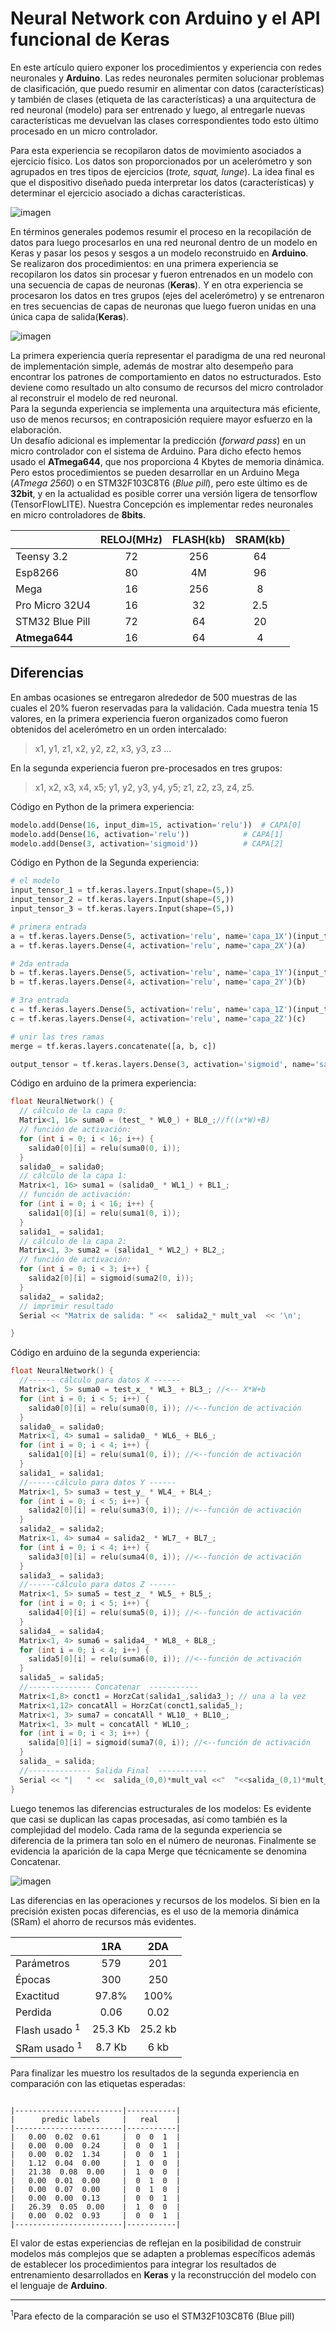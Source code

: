 # Neural Network con Arduino y el API  funcional de Keras  
En este artículo quiero exponer los procedimientos y experiencia con redes neuronales y __Arduino__. Las redes neuronales permiten solucionar problemas de clasificación, que puedo resumir en alimentar con datos (características) y también de clases (etiqueta de las características) a una arquitectura de red neuronal (modelo) para ser entrenado y  luego, al entregarle nuevas características me devuelvan las clases correspondientes todo esto último procesado en un micro controlador.   

Para esta experiencia se recopilaron datos de movimiento asociados a ejercicio físico. Los datos son proporcionados por un acelerómetro  y son agrupados en tres tipos de ejercicios (*trote, squat, lunge*). La idea final es que el dispositivo diseñado pueda interpretar los datos (características) y determinar el ejercicio asociado a dichas características.  

![imagen](image1.PNG)  

En términos generales podemos resumir el proceso en la recopilación de datos  para luego procesarlos en una red neuronal dentro de un modelo en Keras y pasar los pesos y sesgos a un modelo reconstruido en __Arduino__.  
Se realizaron dos procedimientos: en una primera experiencia se recopilaron los datos sin procesar y fueron entrenados en un modelo con una secuencia de capas de neuronas (__Keras__). Y en otra experiencia se procesaron  los datos en tres grupos (ejes del acelerómetro) y se entrenaron en tres secuencias de capas de neuronas que luego fueron unidas en una única capa de salida(__Keras__).

![imagen](image2.PNG)  

La primera experiencia quería representar el paradigma de una red neuronal de implementación simple, además de mostrar alto desempeño para encontrar los patrones de comportamiento en datos no estructurados. Esto deviene como resultado un alto consumo de recursos del micro controlador al reconstruir el modelo de red neuronal.  
Para la segunda experiencia se implementa una arquitectura más eficiente, uso de menos recursos; en contraposición requiere mayor esfuerzo en la elaboración.  
Un desafío adicional es implementar la predicción (*forward pass*)  en un micro controlador con el sistema de Arduino. Para dicho efecto hemos usado el __ATmega644__, que nos proporciona 4 Kbytes  de memoria dinámica. Pero estos procedimientos se pueden desarrollar en un Arduino Mega (_ATmega 2560_)  o en STM32F103C8T6 (_Blue pill_), pero este último es de __32bit__, y  en la actualidad es posible correr una versión ligera de tensorflow (TensorFlowLITE). Nuestra Concepción  es implementar redes neuronales en micro controladores de __8bits__.    

|                  | RELOJ(MHz)| FLASH(kb)|SRAM(kb)|
| :--------------- | :-------: | :-------:|:------:|
| Teensy 3.2       | 72        | 256      |64      |
| Esp8266          | 80        | 4M       |96      |
| Mega             | 16        | 256      |8       |
| Pro Micro 32U4   | 16        | 32       |2.5     |
| STM32 Blue Pill  | 72        | 64       |20      |
| __Atmega644__    | 16        | 64       |4       |  


## Diferencias
En ambas ocasiones se entregaron alrededor de 500 muestras de las cuales el 20% fueron reservadas para la validación. Cada muestra tenía 15 valores, en la primera experiencia fueron organizados como fueron obtenidos del acelerómetro en un orden intercalado:  
> x1, y1, z1, x2, y2, z2, x3, y3, z3 …   

En la segunda experiencia fueron pre-procesados en tres grupos:   
> x1, x2, x3, x4, x5;  y1, y2, y3, y4, y5;  z1, z2, z3, z4, z5.  

Código en Python de la primera experiencia:  

```python
modelo.add(Dense(16, input_dim=15, activation='relu'))	# CAPA[0]
modelo.add(Dense(16, activation='relu'))    		# CAPA[1]
modelo.add(Dense(3, activation='sigmoid'))	        # CAPA[2]
```   

Código en Python de la Segunda experiencia:  
```python 
# el modelo
input_tensor_1 = tf.keras.layers.Input(shape=(5,))
input_tensor_2 = tf.keras.layers.Input(shape=(5,))
input_tensor_3 = tf.keras.layers.Input(shape=(5,))

# primera entrada
a = tf.keras.layers.Dense(5, activation='relu', name='capa_1X')(input_tensor_1)
a = tf.keras.layers.Dense(4, activation='relu', name='capa_2X')(a)

# 2da entrada
b = tf.keras.layers.Dense(5, activation='relu', name='capa_1Y')(input_tensor_2)
b = tf.keras.layers.Dense(4, activation='relu', name='capa_2Y')(b)

# 3ra entrada
c = tf.keras.layers.Dense(5, activation='relu', name='capa_1Z')(input_tensor_3)
c = tf.keras.layers.Dense(4, activation='relu', name='capa_2Z')(c)

# unir las tres ramas
merge = tf.keras.layers.concatenate([a, b, c])

output_tensor = tf.keras.layers.Dense(3, activation='sigmoid', name='salida')(merge)

```  

Código en arduino de la  primera experiencia:

``` c
float NeuralNetwork() {
  // cálculo de la capa 0:
  Matrix<1, 16> suma0 = (test_ * WL0_) + BL0_;//f((x*W)+B)
  // función de activación:
  for (int i = 0; i < 16; i++) {
    salida0[0][i] = relu(suma0(0, i));
  }
  salida0_ = salida0;
  // cálculo de la capa 1:
  Matrix<1, 16> suma1 = (salida0_ * WL1_) + BL1_;
  // función de activación:
  for (int i = 0; i < 16; i++) {
    salida1[0][i] = relu(suma1(0, i));
  }
  salida1_ = salida1;
  // cálculo de la capa 2:
  Matrix<1, 3> suma2 = (salida1_ * WL2_) + BL2_;
  // función de activación:
  for (int i = 0; i < 3; i++) {
    salida2[0][i] = sigmoid(suma2(0, i));
  }
  salida2_ = salida2;
  // imprimir resultado
  Serial << "Matrix de salida: " <<  salida2_* mult_val  << '\n';

}
```

Código en arduino de la  segunda experiencia:  


``` c
float NeuralNetwork() { 
  //------ cálculo para datos X ------
  Matrix<1, 5> suma0 = test_x_ * WL3_ + BL3_; //<-- X*W+b
  for (int i = 0; i < 5; i++) {
    salida0[0][i] = relu(suma0(0, i)); //<--función de activación
  }
  salida0_ = salida0;
  Matrix<1, 4> suma1 = salida0_ * WL6_ + BL6_;
  for (int i = 0; i < 4; i++) {
    salida1[0][i] = relu(suma1(0, i)); //<--función de activación
  }
  salida1_ = salida1;
  //------cálculo para datos Y ------
  Matrix<1, 5> suma3 = test_y_ * WL4_ + BL4_;
  for (int i = 0; i < 5; i++) {
    salida2[0][i] = relu(suma3(0, i)); //<--función de activación
  }
  salida2_ = salida2;
  Matrix<1, 4> suma4 = salida2_ * WL7_ + BL7_;
  for (int i = 0; i < 4; i++) {
    salida3[0][i] = relu(suma4(0, i)); //<--función de activación
  }
  salida3_ = salida3;
  //------cálculo para datos Z ------
  Matrix<1, 5> suma5 = test_z_ * WL5_ + BL5_;
  for (int i = 0; i < 5; i++) {
    salida4[0][i] = relu(suma5(0, i)); //<--función de activación
  }
  salida4_ = salida4;
  Matrix<1, 4> suma6 = salida4_ * WL8_ + BL8_;
  for (int i = 0; i < 4; i++) {
    salida5[0][i] = relu(suma6(0, i)); //<--función de activación
  }
  salida5_ = salida5;  
  //-------------- Concatenar  -----------
  Matrix<1,8> conct1 = HorzCat(salida1_,salida3_); // una a la vez
  Matrix<1,12> concatAll = HorzCat(conct1,salida5_);
  Matrix<1, 3> suma7 = concatAll * WL10_ + BL10_;
  Matrix<1, 3> mult = concatAll * WL10_;
  for (int i = 0; i < 3; i++) {
    salida[0][i] = sigmoid(suma7(0, i)); //<--función de activación
  }
  salida_ = salida;
  //-------------- Salida Final  -----------
  Serial << "|   " <<  salida_(0,0)*mult_val <<"  "<<salida_(0,1)*mult_val <<"  "<< salida_(0,2)*mult_val ;  
}
```


Luego tenemos las diferencias estructurales de los modelos: Es evidente que casi se duplican las capas procesadas, así como también es la complejidad del modelo. Cada rama de la segunda experiencia  se diferencia de la primera tan solo en el número de neuronas. Finalmente se evidencia la aparición de la capa Merge que técnicamente se denomina Concatenar.  

![imagen](image3.PNG)  

Las diferencias en las operaciones y recursos de los modelos. Si bien en la precisión existen pocas diferencias, es el uso de la memoria dinámica (SRam) el ahorro de recursos más evidentes.

|                  | 1RA       | 2DA      |
| :--------------- | :-------: | :-------:|
| Parámetros       | 579       | 201      |
| Épocas           | 300       | 250      |
| Exactitud        | 97.8%     | 100%     |
| Perdida          | 0.06      | 0.02     |
| Flash usado <sup>1</sup> | 25.3 Kb   | 25.2 kb  |
| SRam usado <sup>1</sup>  | 8.7 Kb    | 6 kb     | 



Para finalizar les muestro los resultados de la segunda experiencia en comparación con las etiquetas esperadas:

``` text 

|------------------------|-----------|
|      predic labels     |   real    |
|------------------------|-----------|
|   0.00  0.02  0.61     |  0  0  1  |
|   0.00  0.00  0.24     |  0  0  1  |
|   0.00  0.02  1.34     |  0  0  1  |
|   1.12  0.04  0.00     |  1  0  0  |
|   21.38  0.08  0.00    |  1  0  0  |
|   0.00  0.01  0.00     |  0  1  0  |
|   0.00  0.07  0.00 	 |  0  1  0  |
|   0.00  0.00  0.13 	 |  0  0  1  |
|   26.39  0.05  0.00    |  1  0  0  |
|   0.00  0.02  0.93     |  0  0  1  |
|------------------------|-----------|

```  

El valor de estas experiencias de reflejan en la posibilidad de construir modelos más complejos que se adapten  a problemas específicos además de establecer los procedimientos para integrar los resultados de entrenamiento desarrollados en __Keras__ y  la reconstrucción del modelo con el lenguaje de __Arduino__.  

***
<sup>1</sup>Para efecto de la comparación se uso el STM32F103C8T6 (Blue pill) 



